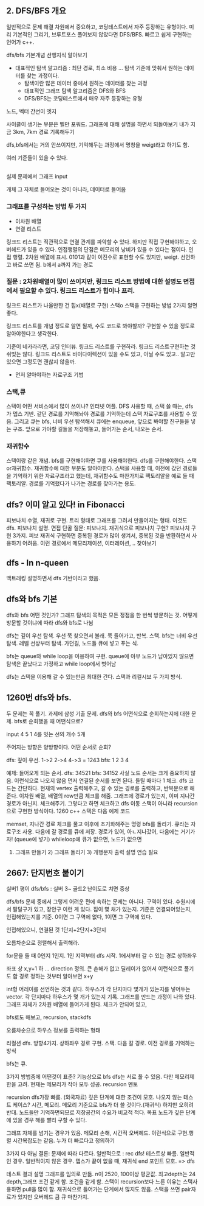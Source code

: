 ## 2. DFS/BFS 개요

일반적으로 문제 해결 차원에서 중요하고, 코딩테스트에서 자주 등장하는 유형이다. 미리 기본적인 그리기, 브루트포스 풀어보지 않았다면 DFS/BFS. 빠르고 쉽게 구현하는 언어가 c++.

dfs/bfs 기본개념 선행지식 알아보기

* 대표적인 탐색 알고리즘 : 최단 경로, 최소 비용 ... 탐색 기준에 맞춰서 원하는 데이터를 찾는 과정이다. 
    * 탐색이란 많은 데이터 중에서 원하는 데이터를 찾는 과정
    * 대표적인 그래프 탐색 알고리즘은 DFS와 BFS
    * DFS/BFS는 코딩테스트에서 매우 자주 등장하는 유형

노드, 벡터
간선이 엣지

사이클이 생기는 부분은 벨만 포워드. 
그래프에 대해 설명을 하면서 되돌아보기
내가 지금 3km, 7km 경로 기록해두기

dfs,bfs에서는 거의 안쓰이지만, 기억해두는 과정에서 명칭을 weigt라고 하기도 함.

여러 기준들이 있을 수 있다.

##
실제 문제에서 그래프 input

개체 그 자체로 들어오는 것이 아니라, 데이터로 들어옴

### 그래프를 구성하는 방법 두 가지
 * 이차원 배열
 * 연결 리스트

링크드 리스트는 직관적으로 연결 관계를 파악할 수 있다. 하지만 직접 구현해야하고, 오버헤드가 있을 수 있다. 인접행렬의 단점은 메모리의 낭비가 있을 수 있다는 점이다.
인접 행렬. 2차원 배열에 표시. 0101과 같이 이진수로 표현할 수도 있지만, weigt. 선언하고 바로 쓰면 됨. b에서 a까지 가는 경로

### 질문 : 2차원배열이 많이 쓰이지만, 링크드 리스트 방법에 대한 설명도 면접에서 필요할 수 있다. 링크드 리스트가 힙이나 프리. 

링크드 리스트가 나올만한 건 힙x(배열로 구현) 스택o
스택을 구현하는 방법 2가지 알면 좋다.

링크드 리스트를 개념 정도로 알면 될까, 수도 코드로 봐야할까?
구현할 수 있을 정도로 알아야한다고 생각한다.

기준이 네카라라면, 코딩 인터뷰. 링크드 리스트를 구현하라. 링크드 리스트구현하는 것 쉬빚는 않다. 링크드 리스트도 바이다이렉션이 있을 수도 있고, 아닐 수도 있고.. 알고만 있으면 그정도면 괜찮지 않을까.

* 먼저 알아야하는 자료구조 기법

### 스택,큐
스택이 어떤 서비스에서 많이 쓰이나? 인터넷 어플.
DFS 사용할 때, 스택 쓸 때는, dfs가 뎁스 기반. 같던 경로를 기억해놔야 경로를 기억하는데 스택 자료구조를 사용할 수 있음. 
그리고 큐는 bfs, 너비 우선 탐색해서 큐에는 enqueue, 앞으로 봐야할 친구들을 넣는 구조. 앞으로 가야할 길들을 저장해놓고, 들어가는 순서, 나오는 순서.

### 재귀함수
스택이랑 같은 개념. bfs를 구현해야하면 큐를 사용해야한다. dfs를 구현해야한다. 스택or재귀함수. 재귀함수에 대한 부분도 알아야한다. 스택을 사용할 때, 이전에 갔던 경로들을 기억하기 위한 자료구조라고 했는데, 재귀함수도 마찬가지로 팩토리알을 예로 들 때 팩토리알. 경로를 기억했다가 나가는 경로를 찾아가는 용도.

## dfs? 이미 알고 있다! in Fibonacci
피보나치 수열, 재귀로 구현. 트리 형태로 그래프를 그려서 만들어지는 형태. 이것도 dfs. 피보나치 설명. 면접 단골 질문: 피보나치. 재귀식으로 피보나치 구현? 피보나치 구현 3가지. 피보 재귀식 구현하면 중복된 경로가 많이 생겨서, 중복된 것을 반환하면서 사용하기 어려움. 이런 경로에서 메모리제이션, 이터레이션, .. 찾아보기

## dfs - In n-queen
백트래킹 설명하면서 dfs 기반이라고 했음. 

## dfs와 bfs 기본
dfs와 bfs 어떤 것인가? 그래프 탐색의 목적은 모든 정점을 한 번씩 방문하는 것.
어떻게 방문할 것이냐에 따라 dfs와 bfs로 나뉨

dfs는 깊이 우선 탐색. 우선 쭉 찾으면서 볼래. 쭉 들어가고, 반복. 스택. 
bfs는 너비 우선 탐색. 레벨 선상부터 탐색. 가던길, 노드들 큐에 넣고 푸는 식.

bfs는 queue와 while loop을 이용하여 구현. 
queue에 아무 노드가 남아있지 않으면 탐색은 끝났다고 가정하고 while loop에서 벗어남

dfs는 스택을 이용해 갈 수 있는만큼 최대한 간다. 스택과 리컬시브 두 가지 방식.

## 1260번 dfs와 bfs.
두 문제는 꼭 풀기. 과제에 삼성 기출 문제.
dfs와 bfs 어떤식으로 순회하는지에 대한 문제. bfs로 순회했을 때 어떤식으로? 

input 4 5 1
4를 잇는 선의 개수 5개

주어지는 방향은 양방향이다. 
어떤 순서로 순회? 

dfs: 깊이 우선. 1->2 2->4 4->3 = 1243
bfs: 1 2 3 4

예제: 들어오게 되는 순서.
dfs: 34521
bfs: 34152
사실 노드 순서는 크게 중요하지 않음. 이런식으로 나오지 않음
먼저 연결된 순서를 보면 된다.
들릴 때마다 1 체크. 
dfs 코드는 간단하다. 현재의 vertex 출력해주고, 갈 수 있는 경로를 출력하고, 반복문으로 해준다. 이차원 배열, 배열의 row만큼 체크를 해줌. 그래프에 경로가 있는지, 이미 지나간 경로가 아닌지. 체크해주기. 그렇다고 하면 체크하고 dfs 이동
스택이 아니라 recursion으로 구현한 방식이다. 1260 c++
스택은 다음 예제 코드

memset, 지나간 경로 체크를 풀고 이후에 초기화해주는 명령
bfs를 돌리기. 큐라는 자료구조 사용.
다음에 갈 경로를 큐에 저장.
경로가 있어, 아ㄴ지나갔어, 다음에는 거기가자! (queue에 넣기)
whileloop에 큐가 없으면, 노드가 없으면

1) 그래프 만들기 2) 그래프 돌리기 3) 개행문자 출력
설명 연습 필요

## 2667: 단지번호 붙이기
실버1 평이
dfs/bfs : 실버 3~ 골드2 
난이도로 치면 중상

dfs/bfs 문제 중에서 그렇게 어려운 편에 속하는 문제는 아니다.
구역이 있다. 수원시에서 팔달구가 있고, 장안구 이런 게 있다. 집이 몇 채가 있는지.
기준은 연결되어있는지, 인접해있는지를 기준.
0이면 그 구역에 없다, 1이면 그 구역에 있다.

인접해있으니, 연결된 것 1단지+2단지+3단지

오름차순으로 정렬해서 출력해라.

for문을 돌 때 0인지 1인지. 1인 지역부터 dfs 시작. 1에서부터 갈 수 있는 경로 상하좌우

좌표
상 x,y+1
하 ...
direction 정의. 큰 손해가 없고 딜레이가 없어서 이런식으로 풀기도 함
경로 정하는 것부터 알아보면 x+y

int형 어레이를 선언하는 것과 같다. 하우스가 각 단지마다 몇개가 있는지를 넣어두는 vector. 각 단지마다 하우스가 몇 개가 있는지 기록. 
그래프를 만드는 과정이 나와 있다.
그래프 자체가 2차원 배열에 들어가게 된다. 체크가 안되어 있고, 

bfs로도 해보고, recursion, stackdfs

오름차순으로 하우스 정보를 출력하는 형태


리컬션 dfs. 방향4가지. 상하좌우
경로 구현. 스택. 다음 갈 경로. 
이전 경로를 기억하는 방식

bfs는 큐. 

3가지 방법중에 어떤것이 표준? 기능상으로 bfs dfs는 서로 풀 수 있음. 다만 메모리제한을 고려.
현재는 메모리가 작아 모두 성공.
recursion 멘토

recursion dfs가장 빠름. (외국자료)
깊은 단계에 대한 조건이 모호.
나오지 않는 테스트 케이스? 시간, 메모리.
메모리 기준으로 bfs가 더 쓸 것이다.(재귀식) 하지만 오히려 반대. 노드들만 기억하면되므로 저장공간의 수요가 비교적 적다.
목표 노드가 깊은 단계에 있을 경우 해를 빨리 구할 수 있다.

그래프 자체를 넘기는 경우가 있음.
메모리 손해, 시간적 오버헤드. 이런식으로 구현.행렬 시간복잡도는 같음. 누가 더 빠르다고 정의하기 


3가지 다 아님
결론: 문제에 따라 다르다.
일반적으로 : rec dfs! 테스트상 빠름. 일반적인 경우. 일반적이지 않은 경우. 뎁스가 끝이 없을 때, 재귀식 end 포인트 모호. => dfs

테스트 결과 설명 그래프를 임의로 만듦. n이 2520, 100이상 평균값. 최고depth는 24 depth,그래프 조건 같게 함. 조건을 같게 함. 스택이 recursion보다 느른 이유는 스택사용하면 pull을 많이 함. 재귀식으로 들어가는 단계에서 많지도 않음. 스택을 쓰면 pair자료가 있지만 오버헤드 큼 큐 마찬가지. 